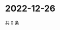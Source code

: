 # 2022-12-26

共 0 条

<!-- BEGIN WEIBO -->
<!-- 最后更新时间 Mon Dec 26 2022 09:08:14 GMT+0800 (China Standard Time) -->

<!-- END WEIBO -->
